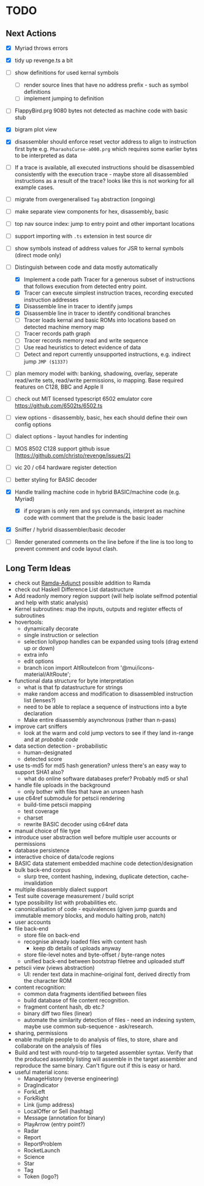 # TODO

## Next Actions

* [x] Myriad throws errors
* [x] tidy up revenge.ts a bit
* [ ] show definitions for used kernal symbols
  * [ ] render source lines that have no address prefix - such as symbol definitions
  * [ ] implement jumping to definition
* [ ] FlappyBird.prg 9080 bytes not detected as machine code with basic stub
* [x] bigram plot view
* [x] disassembler should enforce reset vector address to align to instruction first byte
      e.g. `PharaohsCurse-a000.prg` which requires some earlier bytes to be interpreted
      as data
* [ ] If a trace is available, all executed instructions should be disassembled consistently
  with the execution trace - maybe store all disassembled instructions as a result of the trace?
  looks like this is not working for all example cases.
* [ ] migrate from overgeneralised `Tag` abstraction (ongoing)
* [ ] make separate view components for hex, disassembly, basic
* [ ] top nav source index: jump to entry point and other important locations
* [ ] support importing with `.ts` extension in test source dir
* [ ] show symbols instead of address values for JSR to kernal symbols (direct mode only)
* [ ] Distinguish between code and data mostly automatically
  * [x] Implement a code path Tracer for a generous subset of instructions that follows
        execution from detected entry point. 
  * [x] Tracer can execute simplest instruction traces, recording executed instruction addresses
  * [x] Disassemble line in tracer to identify jumps
  * [x] Disassemble line in tracer to identify conditional branches
  * [ ] Tracer loads kernal and basic ROMs into locations based on detected machine memory map
  * [ ] Tracer records path graph
  * [ ] Tracer records memory read and write sequence
  * [ ] Use read heuristics to detect evidence of data 
  * [ ] Detect and report currently unsupported instructions, e.g. indirect jump `JMP ($1337)`
* [ ] plan memory model with: banking, shadowing, overlay, seperate read/write sets,
  read/write permissions, io mapping. Base required features on C128, BBC and Apple II
* [ ] check out MIT licensed typescript 6502 emulator core https://github.com/6502ts/6502.ts 
* [ ] view options - disassembly, basic, hex each should define their own config options
* [ ] dialect options - layout handles for indenting
* [ ] MOS 8502 C128 support github issue [https://github.com/christo/revenge/issues/2]
* [ ] vic 20 / c64 hardware register detection
* [ ] better styling for BASIC decoder
* [x] Handle trailing machine code in hybrid BASIC/machine code (e.g. Myriad)
  * [x] if program is only rem and sys commands, interpret as machine code with comment that
        the prelude is the basic loader
* [x] Sniffer / hybrid disassembler/basic decoder
* [ ] Render generated comments on the line before if the line is too long to prevent comment and 
      code layout clash.


## Long Term Ideas

* check out [Ramda-Adjunct](https://char0n.github.io/ramda-adjunct/4.0.0/) possible addition to
  Ramda
* check out Haskell Difference List datastructure
* Add readonly memory region support (will help isolate selfmod potential and help with static analysis)
* Kernel subroutines: map the inputs, outputs and register effects of subroutines
* hovertools:
  * dynamically decorate
  * single instruction or selection
  * selection lollypop handles can be expanded using tools (drag extend up or down)
  * extra info
  * edit options
  * branch icon import AltRouteIcon from '@mui/icons-material/AltRoute';
* functional data structure for byte interpretation
  * what is that fp datastructure for strings
  * make random access and modification to disassembled instruction list (lenses?)
  * need to be able to replace a sequence of instructions into a byte declaration
  * Make entire disassembly asynchronous (rather than n-pass)
* improve cart sniffers
  * look at the warm and cold jump vectors to see if they land in-range and at _probable code_
* data section detection - probabilistic
  * human-designated
  * detected score
* use ts-md5 for md5 hash generation? unless there's an easy way to support SHA1 also?
  * what do online software databases prefer? Probably md5 or sha1
* handle file uploads in the background
  * only bother with files that have an unseen hash
* use c64ref submodule for petscii rendering
  * build-time petscii mapping
  * test coverage
  * charset
  * rewrite BASIC decoder using c64ref data
* manual choice of file type
* introduce user abstraction well before multiple user accounts or permissions
* database persistence
* interactive choice of data/code regions
* BASIC data statement embedded machine code detection/designation
* bulk back-end corpus
  * slurp tree, content hashing, indexing, duplicate detection, cache-invalidation
* multiple disassembly dialect support
* Test suite coverage measurement / build script
* type possibility list with probabilities etc.
* canonicalisation of code - equivalences (given jump guards and immutable memory blocks, and modulo halting prob,
  natch)
* user accounts
* file back-end
  * store file on back-end
  * recognise already loaded files with content hash
    * keep db details of uploads anyway
  * store file-level notes and byte-offset / byte-range notes
  * unified back-end between bootstrap filetree and uploaded stuff
* petscii view (views abstraction)
  * UI: render text data in machine-original font, derived directly from the character ROM
* content recognition:
  * common data fragments identified between files
  * build database of file content recognition.
  * fragment content hash, db etc.?
  * binary diff two files (linear)
  * automate the similarity detection of files - need an indexing system, maybe use common sub-sequence - ask/research.
* sharing, permissions
* enable multiple people to do analysis of files, to store, share and collaborate on the analysis of files
* Build and test with round-trip to targeted assembler syntax. Verify that the produced assembly listing will
  assemble in the target assembler and reproduce the same binary. Can't figure out if this is easy or hard.
* useful material icons:
  * ManageHistory (reverse engineering)
  * DragIndicator
  * ForkLeft
  * ForkRight
  * Link (jump address)
  * LocalOffer or Sell (hashtag)
  * Message (annotation for binary)
  * PlayArrow (entry point?)
  * Radar
  * Report
  * ReportProblem
  * RocketLaunch
  * Science
  * Star
  * Tag
  * Token (logo?)
